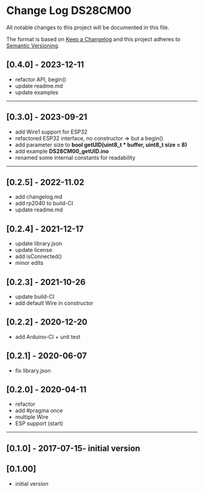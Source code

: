 # Change Log DS28CM00

All notable changes to this project will be documented in this file.

The format is based on [Keep a Changelog](http://keepachangelog.com/)
and this project adheres to [Semantic Versioning](http://semver.org/).


## [0.4.0] - 2023-12-11
- refactor API, begin()
- update readme.md
- update examples

----

## [0.3.0] - 2023-09-21
- add Wire1 support for ESP32
- refactored ESP32 interface, no constructor => but a begin()
- add parameter size to **bool getUID(uint8_t \* buffer, uint8_t size = 8)**
- add example **DS28CM00_getUID.ino**
- renamed some internal constants for readability

----

## [0.2.5] - 2022-11.02
- add changelog.md
- add rp2040 to build-CI
- update readme.md

## [0.2.4] - 2021-12-17
- update library.json
- update license
- add isConnected()
- minor edits

## [0.2.3] - 2021-10-26
- update build-CI
- add default Wire in constructor

## [0.2.2] - 2020-12-20
- add Arduino-CI + unit test

## [0.2.1] - 2020-06-07
- fix library.json

## [0.2.0] - 2020-04-11
- refactor
- add #pragma once
- multiple Wire
- ESP support (start)

----

## [0.1.0] - 2017-07-15-  initial version

## [0.1.00]
- initial version




